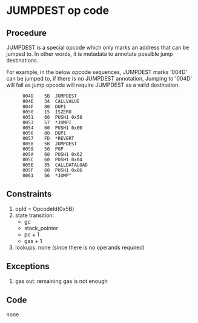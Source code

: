 # JUMPDEST op code

## Procedure

JUMPDEST is a special opcode which only marks an address that can be jumped to. In other words, it is metadata to annotate possible jump destinations.

For example, in the below opcode sequences, JUMPDEST marks '004D' can be jumped to, if there is no JUMPDEST annotation, Jumping to '004D' will fail as jump opcode will require JUMPDEST as a valid destination.

```
      004D    5B  JUMPDEST  
      004E    34  CALLVALUE  
      004F    80  DUP1  
      0050    15  ISZERO  
      0051    60  PUSH1 0x58  
      0053    57  *JUMPI  
      0054    60  PUSH1 0x00  
      0056    80  DUP1  
      0057    FD  *REVERT  
      0058    5B  JUMPDEST  
      0059    50  POP  
      005A    60  PUSH1 0x62  
      005C    60  PUSH1 0x04  
      005E    35  CALLDATALOAD  
      005F    60  PUSH1 0x86  
      0061    56  *JUMP"  
```

## Constraints

1. opId = OpcodeId(0x5B)
2. state transition:
   - gc
   - stack_pointer
   - pc + 1
   - gas + 1
3. lookups:
   none (since there is no operands required)

## Exceptions

1. gas out:   remaining gas is not enough

## Code

none
